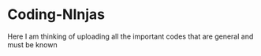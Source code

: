 # Coding-NInjas
Here I am thinking of uploading all the important codes that are general and must be known
